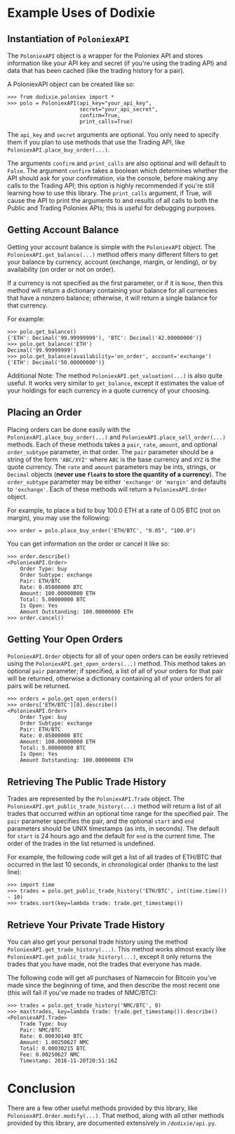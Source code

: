 # Example Uses of Dodixie

## Instantiation of `PoloniexAPI`

The `PoloniexAPI` object is a wrapper for the Poloniex API and stores
information like your API key and secret (if you're using the trading API) and
data that has been cached (like the trading history for a pair).

A PoloniexAPI object can be created like so:

```
>>> from dodixie.poloniex import *
>>> polo = PoloniexAPI(api_key="your_api_key",
                       secret="your_api_secret",
                       confirm=True,
                       print_calls=True)
```

The `api_key` and `secret` arguments are optional. You only need to specify them
if you plan to use methods that use the Trading API, like
`PoloniexAPI.place_buy_order(...)`.

The arguments `confirm` and `print_calls` are also optional and will default to
`False`. The argument `confirm` takes a boolean which determines whether the API
should ask for your confirmation, via the console, before making any calls to
the Trading API; this option is highly recommended if you're still learning how
to use this library. The `print_calls` argument, if True, will cause the API to
print the arguments to and results of all calls to both the Public and Trading
Poloniex APIs; this is useful for debugging purposes.

## Getting Account Balance

Getting your account balance is simple with the `PoloniexAPI` object. The
`PoloniexAPI.get_balance(...)` method offers many different filters to get your
balance by currency, account (exchange, margin, or lending), or by availability
(on order or not on order).

If a currency is not specified as the first parameter, or if it is `None`, then
this method will return a dictionary containing your balance for all currencies
that have a nonzero balance; otherwise, it will return a single balance for that
currency.

For example:

```
>>> polo.get_balance()
{'ETH': Decimal('99.99999999'), 'BTC': Decimal('42.00000000')}
>>> polo.get_balance('ETH')
Decimal('99.99999999')
>>> polo.get_balance(availability='on_order', account='exchange')
{'ETH': Decimal('50.00000000')}
```

Additional Note: The method `PoloniexAPI.get_valuation(...)` is also quite
useful. It works very similar to `get_balance`, except it estimates the value of
your holdings for each currency in a quote currency of your choosing.

## Placing an Order

Placing orders can be done easily with the `PoloniexAPI.place_buy_order(...)`
and `PoloniexAPI.place_sell_order(...)` methods. Each of these methods takes a
`pair`, `rate`, `amount`, and optional `order_subtype` parameter, in that order.
The `pair` parameter should be a string of the form `'ABC/XYZ'` where `ABC` is
the base currency and `XYZ` is the quote currency. The `rate` and `amount`
parameters may be ints, strings, or `Decimal` objects (**never use `float`s to
store the quantity of a currency**). The `order_subtype` parameter may be either
`'exchange'` or `'margin'` and defaults to `'exchange'`. Each of these methods
will return a `PoloniexAPI.Order` object.

For example, to place a bid to buy 100.0 ETH at a rate of 0.05 BTC (not on
margin), you may use the following:

```
>>> order = polo.place_buy_order('ETH/BTC', "0.05", "100.0")
```

You can get information on the order or cancel it like so:

```
>>> order.describe()
<PoloniexAPI.Order>
    Order Type: buy
    Order Subtype: exchange
    Pair: ETH/BTC
    Rate: 0.05000000 BTC
    Amount: 100.00000000 ETH
    Total: 5.00000000 BTC
    Is Open: Yes
    Amount Outstanding: 100.00000000 ETH
>>> order.cancel()
```

## Getting Your Open Orders

`PoloniexAPI.Order` objects for all of your open orders can be easily retrieved
using the `PoloniexAPI.get_open_orders(...)` method. This method takes an
optional `pair` parameter; if specified, a list of all of your orders for that
pair will be returned, otherwise a dictionary containing all of your orders for
all pairs will be returned.

```
>>> orders = polo.get_open_orders()
>>> orders['ETH/BTC'][0].describe()
<PoloniexAPI.Order>
    Order Type: buy
    Order Subtype: exchange
    Pair: ETH/BTC
    Rate: 0.05000000 BTC
    Amount: 100.00000000 ETH
    Total: 5.00000000 BTC
    Is Open: Yes
    Amount Outstanding: 100.00000000 ETH
```

## Retrieving The Public Trade History

Trades are represented by the `PoloniexAPI.Trade` object. The
`PoloniexAPI.get_public_trade_history(...)` method will return a list of all
trades that occurred within an optional time range for the specified pair. The
`pair` parameter specifies the pair, and the optional `start` and `end`
parameters should be UNIX timestamps (as ints, in seconds). The default for
`start` is 24 hours ago and the default for `end` is the current time. The order
of the trades in the list returned is undefined.

For example, the following code will get a list of all trades of ETH/BTC that
occurred in the last 10 seconds, in chronological order (thanks to the last
line):

```
>>> import time
>>> trades = polo.get_public_trade_history('ETH/BTC', int(time.time()) - 10)
>>> trades.sort(key=lambda trade: trade.get_timestamp())
```

## Retrieve Your Private Trade History

You can also get your personal trade history using the method
`PoloniexAPI.get_trade_history(...)`. This method works almost exacly like
`PoloniexAPI.get_public_trade_history(...)`, except it only returns the trades
that you have made, not the trades that everyone has made.

The following code will get all purchases of Namecoin for Bitcoin you've made
since the beginning of time, and then describe the most recent one (this will
fail if you've made no trades of NMC/BTC):

```
>>> trades = polo.get_trade_history('NMC/BTC', 0)
>>> max(trades, key=lambda trade: trade.get_timestamp()).describe()
<PoloniexAPI.Trade>
    Trade Type: buy
    Pair: NMC/BTC
    Rate: 0.00030140 BTC
    Amount: 1.00250627 NMC
    Total: 0.00030215 BTC
    Fee: 0.00250627 NMC
    Timestamp: 2016-11-20T20:51:16Z
```

# Conclusion

There are a few other useful methods provided by this library, like
`PoloniexAPI.Order.modify(...)`. That method, along with all other methods
provided by this library, are documented extensively in `/dodixie/api.py`.
